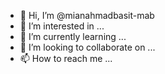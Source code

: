 - 👋 Hi, I’m @mianahmadbasit-mab
- 👀 I’m interested in ...
- 🌱 I’m currently learning ...
- 💞️ I’m looking to collaborate on ...
- 📫 How to reach me ...

<!---
mianahmadbasit-mab/mianahmadbasit-mab is a ✨ special ✨ repository because its `README.md` (this file) appears on your GitHub profile.
You can click the Preview link to take a look at your changes.
--->
